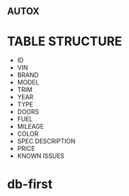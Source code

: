 ## AUTOX

# TABLE STRUCTURE
 - ID 
 - VIN
 - BRAND
 - MODEL
 - TRIM
 - YEAR
 - TYPE
 - DOORS
 - FUEL
 - MILEAGE 
 - COLOR
 - SPEC DESCRIPTION 
 - PRICE
 - KNOWN ISSUES 



# db-first
